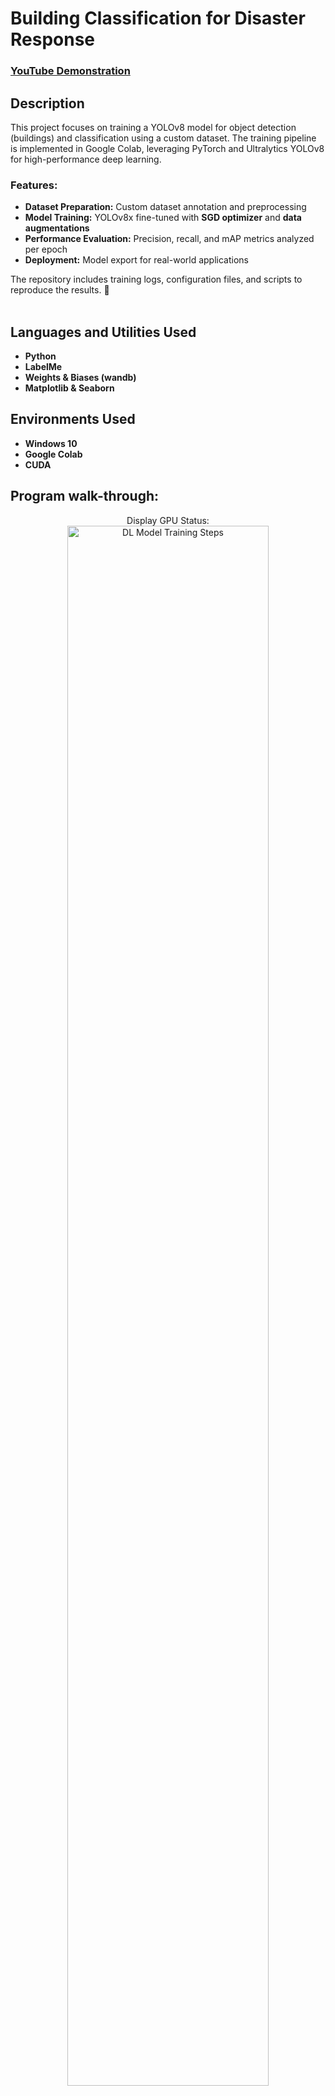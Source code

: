 <h1>Building Classification for Disaster Response</h1>

 ### [YouTube Demonstration](https://youtu.be/7eJexJVCqJo)

<h2>Description</h2>
This project focuses on training a YOLOv8 model for object detection (buildings) and classification using a custom dataset. The training pipeline is implemented in Google Colab, leveraging PyTorch and Ultralytics YOLOv8 for high-performance deep learning.  

### Features:  
- **Dataset Preparation:** Custom dataset annotation and preprocessing  
- **Model Training:** YOLOv8x fine-tuned with **SGD optimizer** and **data augmentations**  
- **Performance Evaluation:** Precision, recall, and mAP metrics analyzed per epoch  
- **Deployment:** Model export for real-world applications  

The repository includes training logs, configuration files, and scripts to reproduce the results. 🚀  
<br />


<h2>Languages and Utilities Used</h2>

- <b>Python</b> 
- <b>LabelMe</b>
- <b>Weights & Biases (wandb)</b> 
- <b>Matplotlib & Seaborn</b>

<h2>Environments Used </h2>

- <b>Windows 10</b>
- <b>Google Colab</b>
- <b>CUDA</b>

<h2>Program walk-through:</h2>

<p align="center">
Display GPU Status: <br/>
<img src="https://i.imgur.com/IP2fmVn.png" height="80%" width="80%" alt="DL Model Training Steps"/>
<br />
<br />
Install Libraries:  <br/>
<img src="https://i.imgur.com/SXILpO4.png" height="80%" width="80%" alt="DL Model Training Steps"/>
<br />
<br />
Import Required Libraries: <br/>
<img src="https://i.imgur.com/q6ilmpW.png" height="80%" width="80%" alt="DL Model Training Steps"/>
<br />
<br />
Mount Google Drive:  <br/>
<img src="https://i.imgur.com/uYGg1cW.png" height="80%" width="80%" alt="DL Model Training Steps"/>
<br />
<br />
Train the Building Classification Model:  <br/>
<img src="https://i.imgur.com/ZoWPFzc.png" height="80%" width="80%" alt="Disk Sanitization Steps"/>
<br />
<br />
Sanitization complete:  <br/>
<img src="https://i.imgur.com/K71yaM2.png" height="80%" width="80%" alt="Disk Sanitization Steps"/>
<br />
<br />
Observe the wiped disk:  <br/>
<img src="https://i.imgur.com/AeZkvFQ.png" height="80%" width="80%" alt="Disk Sanitization Steps"/>
</p>

<!--
 ```diff
- text in red
+ text in green
! text in orange
# text in gray
@@ text in purple (and bold)@@
```
--!>
